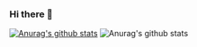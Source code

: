 ### Hi there 👋
[![Anurag's github stats](https://github-readme-stats.vercel.app/api?username=LeeSunBowen)](https://github.com/anuraghazra/github-readme-stats)
![Anurag's github stats](https://github-readme-stats.vercel.app/api?username=LeeSunBowen&count_private=true)
<!--
**LeeSunBowen/LeeSunBowen** is a ✨ _special_ ✨ repository because its `README.md` (this file) appears on your GitHub profile.

Here are some ideas to get you started:

- 🔭 I’m currently working on ...
- 🌱 I’m currently learning ...
- 👯 I’m looking to collaborate on ...
- 🤔 I’m looking for help with ...
- 💬 Ask me about ...
- 📫 How to reach me: ...
- 😄 Pronouns: ...
- ⚡ Fun fact: ...
-->
